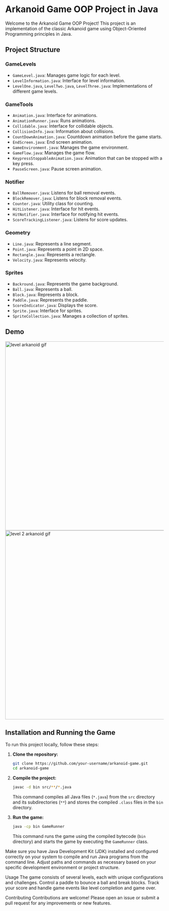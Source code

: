 # Arkanoid Game OOP Project in Java

Welcome to the Arkanoid Game OOP Project! This project is an implementation of the classic Arkanoid game using Object-Oriented Programming principles in Java.

## Project Structure

### GameLevels
- `GameLevel.java`: Manages game logic for each level.
- `LevelInformation.java`: Interface for level information.
- `LevelOne.java`, `LevelTwo.java`, `LevelThree.java`: Implementations of different game levels.

### GameTools
- `Animation.java`: Interface for animations.
- `AnimationRunner.java`: Runs animations.
- `Collidable.java`: Interface for collidable objects.
- `CollisionInfo.java`: Information about collisions.
- `CountDownAnimation.java`: Countdown animation before the game starts.
- `EndScreen.java`: End screen animation.
- `GameEnvironment.java`: Manages the game environment.
- `GameFlow.java`: Manages the game flow.
- `KeypressStoppableAnimation.java`: Animation that can be stopped with a key press.
- `PauseScreen.java`: Pause screen animation.

### Notifier
- `BallRemover.java`: Listens for ball removal events.
- `BlockRemover.java`: Listens for block removal events.
- `Counter.java`: Utility class for counting.
- `HitListener.java`: Interface for hit events.
- `HitNotifier.java`: Interface for notifying hit events.
- `ScoreTrackingListener.java`: Listens for score updates.

### Geometry
- `Line.java`: Represents a line segment.
- `Point.java`: Represents a point in 2D space.
- `Rectangle.java`: Represents a rectangle.
- `Velocity.java`: Represents velocity.

### Sprites
- `Backround.java`: Represents the game background.
- `Ball.java`: Represents a ball.
- `Block.java`: Represents a block.
- `Paddle.java`: Represents the paddle.
- `ScoreIndicator.java`: Displays the score.
- `Sprite.java`: Interface for sprites.
- `SpriteCollection.java`: Manages a collection of sprites.

## Demo
<!-- For the first GIF -->
<img src="https://github.com/YatirGross/Arkanoid/assets/155381822/05dbc3fd-d921-42fe-92c2-7ee566347cb7" alt="level arkanoid gif" style="width: 600px; height: auto;">

<!-- For the second GIF -->
<img src="https://github.com/YatirGross/Arkanoid/assets/155381822/93c220c9-67a8-4da2-bd67-6d07d5a5473c" alt="level 2 arkanoid gif" style="width: 600px; height: auto;">



## Installation and Running the Game

To run this project locally, follow these steps:

1. **Clone the repository:**
    ```bash
    git clone https://github.com/your-username/arkanoid-game.git
    cd arkanoid-game
    ```

2. **Compile the project:**
    ```bash
    javac -d bin src/**/*.java
    ```

    This command compiles all Java files (`*.java`) from the `src` directory and its subdirectories (`**`) and stores the compiled `.class` files in the `bin` directory.

3. **Run the game:**
    ```bash
    java -cp bin GameRunner
    ```

    This command runs the game using the compiled bytecode (`bin` directory) and starts the game by executing the `GameRunner` class.

Make sure you have Java Development Kit (JDK) installed and configured correctly on your system to compile and run Java programs from the command line. Adjust paths and commands as necessary based on your specific development environment or project structure.

Usage
The game consists of several levels, each with unique configurations and challenges. Control a paddle to bounce a ball and break blocks. Track your score and handle game events like level completion and game over.

Contributing
Contributions are welcome! Please open an issue or submit a pull request for any improvements or new features.

